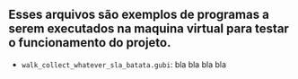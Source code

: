 ## Esses arquivos são exemplos de programas a serem executados na maquina virtual para testar o funcionamento do projeto.

* `walk_collect_whatever_sla_batata.gubi`: bla bla bla bla
